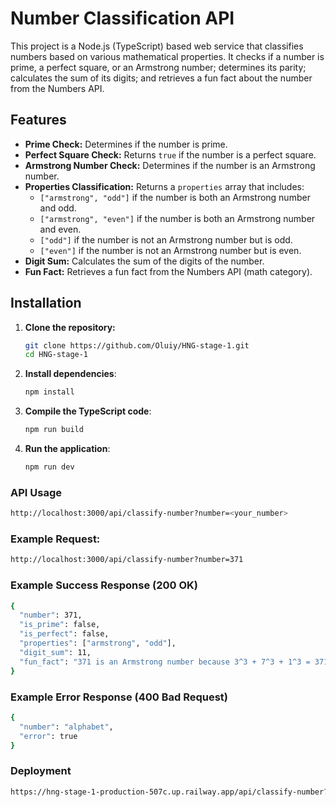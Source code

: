 # Number Classification API

This project is a Node.js (TypeScript) based web service that classifies numbers based on various mathematical properties. It checks if a number is prime, a perfect square, or an Armstrong number; determines its parity; calculates the sum of its digits; and retrieves a fun fact about the number from the Numbers API.

## Features

- **Prime Check:** Determines if the number is prime.
- **Perfect Square Check:** Returns `true` if the number is a perfect square.
- **Armstrong Number Check:** Determines if the number is an Armstrong number.
- **Properties Classification:** Returns a `properties` array that includes:
  - `["armstrong", "odd"]` if the number is both an Armstrong number and odd.
  - `["armstrong", "even"]` if the number is both an Armstrong number and even.
  - `["odd"]` if the number is not an Armstrong number but is odd.
  - `["even"]` if the number is not an Armstrong number but is even.
- **Digit Sum:** Calculates the sum of the digits of the number.
- **Fun Fact:** Retrieves a fun fact from the Numbers API (math category).

## Installation

1. **Clone the repository:**
   ```bash
   git clone https://github.com/Oluiy/HNG-stage-1.git
   cd HNG-stage-1
    ```
2. **Install dependencies**:
    ```bash
    npm install
    ```
3. **Compile the TypeScript code**:
    ```bash
    npm run build
    ```
4. **Run the application**:
    ```bash
    npm run dev
    ```

### API Usage
``` bash 
http://localhost:3000/api/classify-number?number=<your_number>
```

### Example Request:
```bash
http://localhost:3000/api/classify-number?number=371
```

### Example Success Response (200 OK)
```bash
{
  "number": 371,
  "is_prime": false,
  "is_perfect": false,
  "properties": ["armstrong", "odd"],
  "digit_sum": 11,
  "fun_fact": "371 is an Armstrong number because 3^3 + 7^3 + 1^3 = 371" //gotten from the numbers API
}
```

### Example Error Response (400 Bad Request)
```bash
{
  "number": "alphabet",
  "error": true
}
```

### Deployment
```bash
https://hng-stage-1-production-507c.up.railway.app/api/classify-number?number=<your_number>
```






